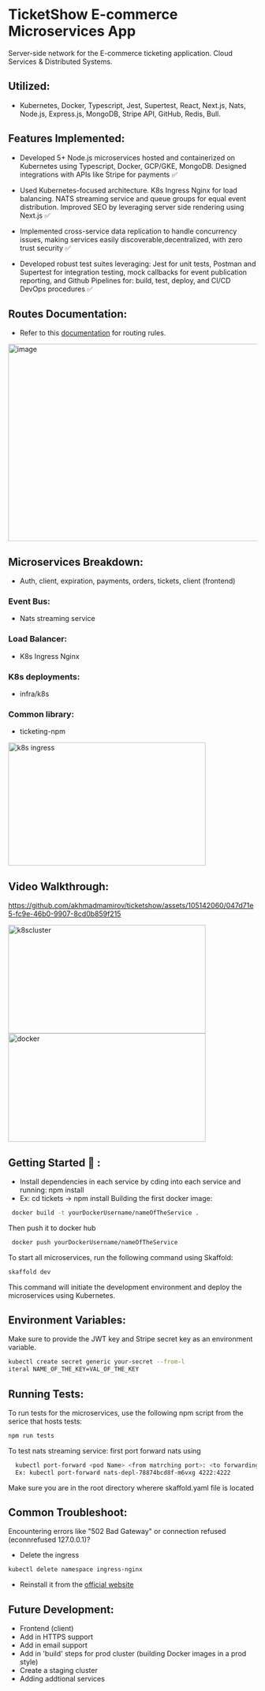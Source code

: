 # TicketShow E-commerce Microservices App

Server-side network for the E-commerce ticketing application. 
Cloud Services & Distributed Systems.

## Utilized: 
- Kubernetes, Docker, Typescript, Jest, Supertest, React, Next.js, Nats, Node.js, Express.js, MongoDB, Stripe API, GitHub, Redis, Bull.

## Features Implemented:

- Developed 5+ Node.js microservices hosted and containerized on Kubernetes using Typescript, Docker, GCP/GKE, MongoDB. Designed integrations with APIs like Stripe for payments ✅

- Used Kubernetes-focused architecture. K8s Ingress Nginx for load balancing. NATS streaming service and queue groups for equal event distribution. Improved SEO by leveraging server side rendering using Next.js ✅

- Implemented cross-service data replication to handle concurrency issues, making services easily discoverable,decentralized, with zero trust security ✅

- Developed robust test suites leveraging: Jest for unit tests, Postman and Supertest for integration testing, mock callbacks for event publication reporting, and Github Pipelines for: build, test, deploy, and CI/CD DevOps procedures ✅

## Routes Documentation:
- Refer to this [documentation](https://akhmadmamirov.github.io/ticketShow-Routes-doc) for routing rules.
<img width="700" height="400" alt="image" src="https://github.com/akhmadmamirov/ticketshow/assets/105142060/286154b7-a66c-4dfa-8729-6d405bf020dd">


## Microservices Breakdown:

- Auth, client, expiration, payments, orders, tickets, client (frontend)

### Event Bus:
- Nats streaming service
  
### Load Balancer:
- K8s Ingress Nginx

### K8s deployments:
- infra/k8s

### Common library:
- ticketing-npm 

<img width="400" height="250" alt="k8s ingress" src="https://github.com/akhmadmamirov/ticketing/assets/105142060/4447114c-3927-44ab-90e2-95aa8f0f293b">

## Video Walkthrough:
https://github.com/akhmadmamirov/ticketshow/assets/105142060/047d71e5-fc9e-46b0-9907-8cd0b859f215


<img width="400" height="220" alt="k8scluster" src="https://github.com/akhmadmamirov/ticketing/assets/105142060/1168b372-e630-4522-b837-0ba9488db390">
<img width="400" height="220" alt="docker" src="https://github.com/akhmadmamirov/ticketing/assets/105142060/b33c8fdd-f154-4455-aed1-81fa987a526d">

## Getting Started 🐳 :
- Install dependencies in each service by cding into each service and running: npm install
- Ex: cd tickets -> npm install
Building the first docker image:
```bash
 docker build -t yourDockerUsername/nameOfTheService .
```
Then push it to docker hub
```bash
 docker push yourDockerUsername/nameOfTheService 
```
To start all microservices, run the following command using Skaffold:
```bash
skaffold dev
```

This command will initiate the development environment and deploy the microservices using Kubernetes.

## Environment Variables:
Make sure to provide the JWT key and Stripe secret key as an environment variable.
```bash
kubectl create secret generic your-secret --from-l
iteral NAME_OF_THE_KEY=VAL_OF_THE_KEY
```

## Running Tests:
To run tests for the microservices, use the following npm script from the serice that hosts tests:
```bash
npm run tests
```
To test nats streaming service: first port forward nats using
```bash
  kubectl port-forward <pod Name> <from matrching port>: <to forwarding port> 
  Ex: kubectl port-forward nats-depl-78874bcd8f-m6vxg 4222:4222
```

Make sure you are in the root directory wherere skaffold.yaml file is located

## Common Troubleshoot:

Encountering errors like "502 Bad Gateway" or connection refused (econnrefused 127.0.0.1)?
- Delete the ingress
```bash
kubectl delete namespace ingress-nginx
```
- Reinstall it from the [official website](https://kubernetes.github.io/ingress-nginx/deploy/)

## Future Development:
- Frontend (client)
- Add in HTTPS support
- Add in email support
- Add in 'build' steps for prod cluster (building Docker images in a prod style)
- Create a staging cluster
- Adding addtional services
